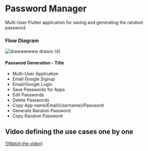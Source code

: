# Password Manager

Multi-User Flutter application for saving and generating the random password.

### Flow Diagram ###
![drawwwwww drawio (4)](https://user-images.githubusercontent.com/108008682/185386429-d3282f71-905a-4c4a-a3fc-76debdb64db8.png)


#### Password Generation - Title ####

- Multi-User Application
- Email Google Signup
- Email/Google Login
- Save Passwords for Apps
- Edit Passwords
- Delete Passwords
- Copy App name/Email(Username)/Password
- Generate Random Password 
- Copy Random Password


## Video defining the use cases one by one

[![Watch the video]](https://youtu.be/E2Ak2vWGgiI)

